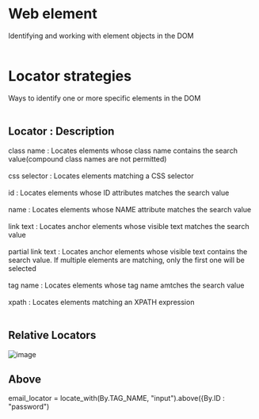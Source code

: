 <h1>Web element</h1>

Identifying and working with element objects in the DOM<br><br>

<h1>Locator strategies</h1>

Ways to identify one or more specific elements in the DOM<br><br>

<h2>Locator : Description</h2>

class name : Locates elements whose class name contains the search value(compound class names are not permitted)<br><br>
css selector : Locates elements matching a CSS selector<br><br>
id : Locates elements whose ID attributes matches the search value<br><br>
name : Locates elements whose NAME attribute matches the search value<br><br>
link text : Locates anchor elements whose visible text matches the search value<br><br>
partial link text : Locates anchor elements whose visible text contains the search value. If multiple elements are matching, only the first one will be selected<br><br>
tag name : Locates elements whose tag name amtches the search value<br><br>
xpath : Locates elements matching an XPATH expression<br><br>

<h2> Relative Locators</h2>

![image](https://user-images.githubusercontent.com/37740450/186636738-47d847fb-2285-4a23-adae-4767b0de26f1.png)

<h2> Above</h2>
email_locator = locate_with(By.TAG_NAME, "input").above({By.ID : "password")<br>
